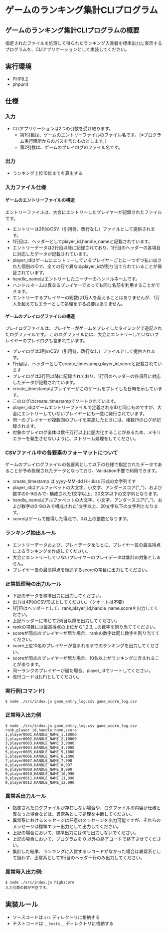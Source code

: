 # ゲームのランキング集計CLIプログラム

## ゲームのランキング集計CLIプログラムの概要

指定されたファイルを処理して得られたランキング入賞者を標準出力に表示するプログラムを、CLIアプリケーションとして実装してください。

## 実行環境

- PHP8.2
- phpunit

## 仕様

### 入力
  
  - CLIアプリケーションは2つの引数を受け取ります。
    - 第1引数は、ゲームのエントリーファイルのファイル名です。（※プログラム実行箇所からのパスを含むものとします。）
    - 第2引数は、ゲームのプレイログのファイル名です。
### 出力
  - ランキング上位10位までを算出する
  
### 入力ファイル仕様

#### ゲームのエントリーファイルの構造

エントリーファイルは、大会にエントリーしたプレイヤーが記録されたファイルです。

- エントリーは2列のCSV（引用符、改行なし）ファイルとして提供されます。
- 1行目は、ヘッダーとしてplayer_id,handle_nameと記載されています。
- エントリーデータは2行目以降に記録されており、1行目のヘッダーの各項目に対応したデータが記載されています。
- player_idはゲームにエントリーしているプレイヤーごとに一つずつ払い出された個別のIDで、全ての行で異なるplayer_idが割り当てられていることが保証されています。
- handle_nameはエントリーしたユーザーのハンドルネームです。
- ハンドルネームは異なるプレイヤーであっても同じ名前を利用することができます。
- エントリーするプレイヤーの総数は1万人を超えることはありませんが、1万人を超えてもエラーとして処理をする必要はありません。

#### ゲームのプレイログファイルの構造

プレイログファイルは、プレイヤーがゲームをプレイしたタイミングで追記されたログファイルです。
このログファイルには、大会にエントリーしていないプレイヤーのプレイログも含まれています。

- プレイログは3列のCSV（引用符、改行なし）ファイルとして提供されます。
- 1行目は、ヘッダーとしてcreate_timestamp,player_id,scoreと記載されています
- プレイログは2行目以降に記録されており、1行目のヘッダーの各項目に対応したデータが記載されています。
- create_timestampはプレイヤーがこのゲームをプレイした日時を示しています。
- このログはcreate_timestampでソートされています。
- player_idはゲームエントリーファイルで定義されるIDと同じものですが、大会にエントリーしていないプレイヤーにも一意に発行されています。
- 同一のプレイヤーが複数回のプレイを実施したときには、複数行のログが記録されます。
- 対象のプレイログ全体は数千万行以上に肥大化することがあるため、メモリエラーを発生させないように、ストリーム処理をしてください。

### CSVファイル中の各要素のフォーマットについて

ゲームのプレイログファイルの各要素として以下の仕様で指定されたデータであることが予め担保されたデータとなっており、Validation不要で利用できます。

- create_timestamp は yyyy-MM-dd HH:ii:ss 形式の文字列です
- player_idはアルファベットの大文字、小文字、アンダースコア("_")、および数字の0-9のみで- 構成された1文字以上、20文字以下の文字列となります。
- handle_nameはアルファベットの大文字、小文字、アンダースコア("_")、および数字の0-9のみで構成された1文字以上、20文字以下の文字列となります。
- scoreはゲームで獲得した得点で、0以上の整数となります。

### ランキング抽出ルール

- エントリーデータおよび、プレイデータをもとに、プレイヤー毎の最高得点によるランキングを作成してください。
- 大会にエントリーしていないプレイヤーのプレイデータは集計の対象としません。
- プレイヤー毎の最高得点を後述するscoreの項目に出力してください。

### 正常処理時の出力ルール

- 下記のデータを標準出力に出力してください。
- 出力は4列のCSV形式としてください。（クオートは不要）
- 1行目はヘッダーとして、rank,player_id,handle_name,scoreを出力してください。
- 上記ヘッダーに準じて2列目以降を出力してください。
- rankの項目には最高得点の上位から1,2,3,…の数字を割り当ててください。
- scoreが同点のプレイヤーが居た場合、rankの数字は同じ数字を割り当ててください。
- score上位10名のプレイヤーが含まれるまでのランキングを出力してください。
- scoreが同点のプレイヤーが居た場合、10名以上がランキングに含まれることがあります。
- 同一ランクのプレイヤーが居た場合、player_idでソートしてください。
- 改行コードは[LF]としてください。

### 実行例(コマンド)

```
$ node ./src/index.js game_entry_log.csv game_score_log.csv

```

### 正常時入出力例
```
$ node ./src/index.js game_entry_log.csv game_score_log.csv
rank,player_id,handle_name,score
1,player0001,HANDLE_NAME_1,10000
1,player0002,HANDLE_NAME_2,10000
3,player0003,HANDLE_NAME_3,9000
4,player0004,HANDLE_NAME_4,7000
5,player0005,HANDLE_NAME_5,1000
5,player0006,HANDLE_NAME_6,1000
7,player0007,HANDLE_NAME_7,998
8,player0008,HANDLE_NAME_8,997
9,player0009,HANDLE_NAME_9,990
9,player0010,HANDLE_NAME_10,990
9,player0011,HANDLE_NAME_11,990
9,player0012,HANDLE_NAME_12,990

```

### 異常系出力ルール
- 指定されたログファイルが存在しない場合や、ログファイルの内容が仕様と異なった場合などは、異常系として処理を中断してください。
- 異常系におけるメッセージは任意のメッセージを出力可能ですが、それらのメッセージは標準エラー出力として出力してください。
- 上記の場合において、標準出力には何も出力しないでください。
- 上記の場合において、プログラムを 0 以外の終了コードで終了させてください。
- 集計した結果、ランキングに入賞するレコードがなかった場合は異常系として扱わず、正常系として1行目のヘッダー行のみ出力してください。

### 異常時入出力例:
```
$ node ./src/index.js highscore
入力引数の数が不正です。

```

## 実装ルール

- ソースコードは `src` ディレクトリに格納する
- テストコードは `__tests__` ディレクトリに格納する